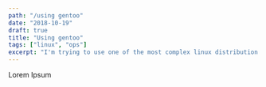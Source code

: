 ```yaml
---
path: "/using gentoo"
date: "2018-10-19"
draft: true
title: "Using gentoo"
tags: ["linux", "ops"]
excerpt: "I'm trying to use one of the most complex linux distribution."
---
```


Lorem Ipsum
